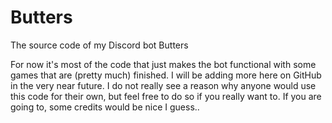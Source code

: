 # Butters
The source code of my Discord bot Butters

For now it's most of the code that just makes the bot functional with some games that are (pretty much) finished. I will be adding more here on GitHub in the very near future.
I do not really see a reason why anyone would use this code for their own, but feel free to do so if you really want to. If you are going to, some credits would be nice I guess..
